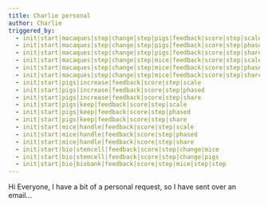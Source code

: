 ```yaml
---
title: Charlie personal
author: Charlie
triggered_by:
  - init|start|macaques|step|change|step|pigs|feedback|score|step|scale
  - init|start|macaques|step|change|step|pigs|feedback|score|step|phased
  - init|start|macaques|step|change|step|pigs|feedback|score|step|share
  - init|start|macaques|step|change|step|mice|feedback|score|step|scale
  - init|start|macaques|step|change|step|mice|feedback|score|step|phased
  - init|start|macaques|step|change|step|mice|feedback|score|step|share
  - init|start|pigs|increase|feedback|score|step|scale
  - init|start|pigs|increase|feedback|score|step|phased
  - init|start|pigs|increase|feedback|score|step|share
  - init|start|pigs|keep|feedback|score|step|scale
  - init|start|pigs|keep|feedback|score|step|phased
  - init|start|pigs|keep|feedback|score|step|share
  - init|start|mice|handle|feedback|score|step|scale
  - init|start|mice|handle|feedback|score|step|phased
  - init|start|mice|handle|feedback|score|step|share
  - init|start|bio|stemcell|feedback|score|step|change|mice
  - init|start|bio|stemcell|feedback|score|step|change|pigs
  - init|start|bio|biobank|feedback|score|step|mice|step|step
---
```


Hi Everyone, I have a bit of a personal request, so I have sent over an email...
